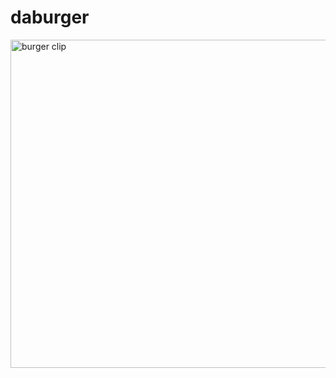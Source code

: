 # daburger


<img src="/gtresquire/daburger/raw/master/public/assets/vid/DaBurger.gif" alt="burger clip" width="525" style="max-width:100%;">
